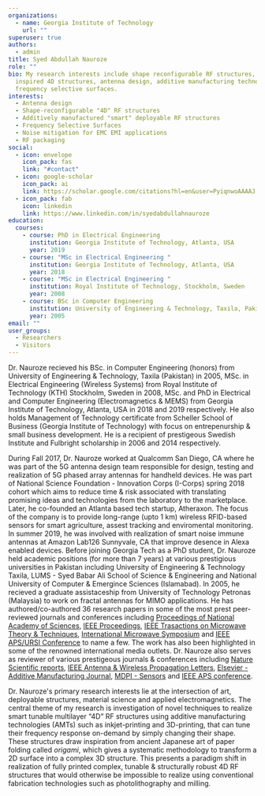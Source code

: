 ```yaml
---
organizations:
  - name: Georgia Institute of Technology
    url: ""
superuser: true
authors:
  - admin
title: Syed Abdullah Nauroze
role: ""
bio: My research interests include shape reconfigurable RF structures, origami
  inspired 4D structures, antenna design, additive manufacturing technologies &
  frequency selective surfaces.
interests:
  - Antenna design
  - Shape-reconfigurable "4D" RF structures
  - Additively manufactured "smart" deployable RF structures
  - Frequency Selective Surfaces
  - Noise mitigation for EMC EMI applications
  - RF packaging
social:
  - icon: envelope
    icon_pack: fas
    link: "#contact"
  - icon: google-scholar
    icon_pack: ai
    link: https://scholar.google.com/citations?hl=en&user=PyiqnwoAAAAJ
  - icon_pack: fab
    icon: linkedin
    link: https://www.linkedin.com/in/syedabdullahnauroze
education:
  courses:
    - course: PhD in Electrical Engineering
      institution: Georgia Institute of Technology, Atlanta, USA
      year: 2019
    - course: "MSc in Electrical Engineering "
      institution: Georgia Institute of Technology, Atlanta, USA
      year: 2018
    - course: "MSc in Electrical Engineering "
      institution: Royal Institute of Technology, Stockholm, Sweden
      year: 2008
    - course: BSc in Computer Engineering
      institution: University of Engineering & Technology, Taxila, Pakistan
      year: 2005
email: ""
user_groups:
  - Researchers
  - Visitors
---
```

Dr. Nauroze recieved his BSc. in Computer Engineering (honors) from University of Engineering & Technology, Taxila (Pakistan) in 2005, MSc. in Electrical Engineering (Wireless Systems) from Royal Institute of Technology (KTH) Stockholm, Sweden in 2008, MSc. and PhD in Electrical and Computer Engineering (Electromagnetics & MEMS) from Georgia Institute of Technology, Atlanta, USA in 2018 and 2019 respectively. He also holds Management of Technology certificate from Scheller School of Business (Georgia Institute of Technology) with focus on entrepenurship & small business development. He is a recipient of prestigeous Swedish Institute and Fulbright scholarship in 2006 and 2014 respectively.

During Fall 2017, Dr. Nauroze worked at Qualcomm San Diego, CA where he was part of the 5G antenna design team responsible for design, testing and realization of 5G phased array antennas for handheld devices. He was part of National Science Foundation - Innovation Corps (I-Corps) spring 2018 cohort which aims to reduce time & risk associated with translating promising ideas and technologies from the laboratory to the marketplace. Later, he co-founded an Atlanta based tech startup, Atheraxon. The focus of the company is to provide long-range (upto 1 km) wireless RFID-based sensors for smart agriculture, assest tracking and enviromental monitoring. In summer 2019, he was involved with realization of smart noise immune antennas at Amazon Lab126 Sunnyvale, CA that improve desence in Alexa enabled devices. Before joining Georgia Tech as a PhD student, Dr. Nauroze held academic positions (for more than 7 years) at various prestigious universities in Pakistan including University of Engineering & Technology Taxila, LUMS - Syed Babar Ali School of Science & Engineering and National University of Computer & Emergince Sciences (Islamabad). In 2005, he recieved a graduate assistaceship from University of Technology Petronas (Malaysia) to work on fractal antennas for MIMO applications. He has authored/co-authored 36 research papers in some of the most prest peer-reviewed journals and conferences including [Proceedings of National Academy of Sciences](https://www.pnas.org), [IEEE Proceedings](https://ieeexplore.ieee.org/xpl/RecentIssue.jsp?punumber=5), [IEEE Trasactions on Microwave Theory & Techniques](https://www.mtt.org/publications/transactions/), [International Microwave Symposium](https://ims-ieee.org/node/170) and [IEEE APS/URSI Conference](https://www.ieeeaps.org/) to name a few. The work has also been highlighted in some of the renowned international media outlets. Dr. Nauroze also serves as reviewer of various prestigeous journals & conferences including [Nature Scientific reports](https://www.nature.com/srep/), [IEEE Antenna & Wireless Propagation Letters](http://ieeexplore.ieee.org/document/6474549/), [Elsevier - Additive Manufacturing Journal](https://www.journals.elsevier.com/additive-manufacturing), [MDPI - Sensors](https://www.mdpi.com/journal/sensors) and [IEEE APS conference](https://www.ieeeaps.org/).

Dr. Nauroze's primary research interests lie at the intersection of art, deployable structures, material science and applied electromagnetics. The central theme of my research is investigation of novel techniques to realize smart tunable multilayer “4D” RF structures using additive manufacturing technologies (AMTs) such as inkjet-printing and 3D-printing, that can tune their frequency response on-demand by simply changing their shape. These structures draw inspiration from ancient Japanese art of paper folding called *origami*, which gives a systematic methodology to transform a 2D surface into a complex 3D structure. This presents a paradigm shift in realization of fully printed complex, tunable & structurally robust 4D RF structures that would otherwise be impossible to realize using conventional fabrication technologies such as photolithography and milling. 

